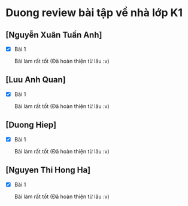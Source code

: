 # Duong review bài tập về nhà lớp K1

## [Nguyễn Xuân Tuấn Anh]

- [x] Bài 1

  Bài làm rất tốt (Đã hoàn thiện từ lâu :v)

## [Luu Anh Quan]

- [x] Bài 1

  Bài làm rất tốt (Đã hoàn thiện từ lâu :v)

## [Duong Hiep]

- [x] Bài 1

  Bài làm rất tốt (Đã hoàn thiện từ lâu :v)

## [Nguyen Thi Hong Ha]

- [x] Bài 1

  Bài làm rất tốt (Đã hoàn thiện từ lâu :v)
